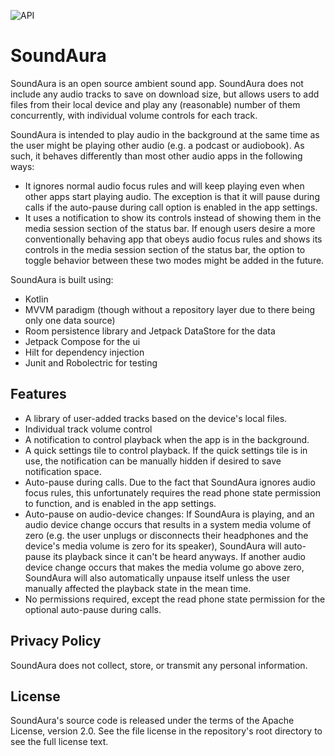 ![API](https://badgen.net/badge/API/23+/green)
# SoundAura

SoundAura is an open source ambient sound app. SoundAura does not include
any audio tracks to save on download size, but allows users to add files
from their local device and play any (reasonable) number of them concurrently,
with individual volume controls for each track.

SoundAura is intended to play audio in the background at the same time as the
user might be playing other audio (e.g. a podcast or audiobook). As such, it
behaves differently than most other audio apps in the following ways:
- It ignores normal audio focus rules and will keep playing
  even when other apps start playing audio. The exception is
  that it will pause during calls if the auto-pause during
  call option is enabled in the app settings.
- It uses a notification to show its controls instead of showing
  them in the media session section of the status bar.
If enough users desire a more conventionally behaving app that obeys audio
focus rules and shows its controls in the media session section of the status
bar, the option to toggle behavior between these two modes might be added in
the future.
  
SoundAura is built using:
- Kotlin
- MVVM paradigm (though without a repository layer due to there being only one data source)
- Room persistence library and Jetpack DataStore for the data
- Jetpack Compose for the ui
- Hilt for dependency injection
- Junit and Robolectric for testing

## Features
- A library of user-added tracks based on the device's local files.
- Individual track volume control
- A notification to control playback when the app is in the background.
- A quick settings tile to control playback. If the quick settings tile
  is in use, the notification can be manually hidden if desired to save
  notification space.
- Auto-pause during calls. Due to the fact that SoundAura ignores audio
  focus rules, this unfortunately requires the read phone state permission
  to function, and is enabled in the app settings.
- Auto-pause on audio-device changes: If SoundAura is playing, and an
  audio device change occurs that results in a system media volume of
  zero (e.g. the user unplugs or disconnects their headphones and the
  device's media volume is zero for its speaker), SoundAura will auto-
  pause its playback since it can't be heard anyways. If another audio
  device change occurs that makes the media volume go above zero,
  SoundAura will also automatically unpause itself unless the user
  manually affected the playback state in the mean time.
- No permissions required, except the read phone state permission for
  the optional auto-pause during calls.
    

## Privacy Policy
SoundAura does not collect, store, or transmit any personal information.

## License
SoundAura's source code is released under the terms of the Apache License,
version 2.0. See the file license in the repository's root directory to
see the full license text.
